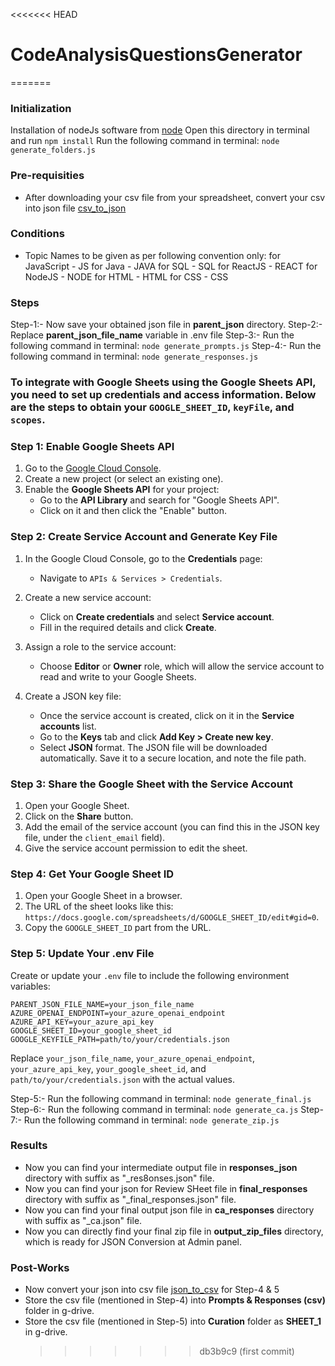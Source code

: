 <<<<<<< HEAD

# CodeAnalysisQuestionsGenerator

=======

### Initialization

Installation of nodeJs software from [node](https://nodejs.org/en/download)
Open this directory in terminal and run `npm install`
Run the following command in terminal: `node generate_folders.js`

### Pre-requisities

- After downloading your csv file from your spreadsheet, convert your csv into json file [csv_to_json](https://data.page/csv/json)

### Conditions

- Topic Names to be given as per following convention only:
  for JavaScript - JS
  for Java - JAVA
  for SQL - SQL
  for ReactJS - REACT
  for NodeJS - NODE
  for HTML - HTML
  for CSS - CSS

### Steps

Step-1:- Now save your obtained json file in **parent_json** directory.
Step-2:- Replace **parent_json_file_name** variable in .env file
Step-3:- Run the following command in terminal: `node generate_prompts.js`
Step-4:- Run the following command in terminal: `node generate_responses.js`

### To integrate with Google Sheets using the Google Sheets API, you need to set up credentials and access information. Below are the steps to obtain your `GOOGLE_SHEET_ID`, `keyFile`, and `scopes`.

### Step 1: Enable Google Sheets API

1. Go to the [Google Cloud Console](https://console.developers.google.com/).
2. Create a new project (or select an existing one).
3. Enable the **Google Sheets API** for your project:
   - Go to the **API Library** and search for "Google Sheets API".
   - Click on it and then click the "Enable" button.

### Step 2: Create Service Account and Generate Key File

1. In the Google Cloud Console, go to the **Credentials** page:

   - Navigate to `APIs & Services > Credentials`.

2. Create a new service account:

   - Click on **Create credentials** and select **Service account**.
   - Fill in the required details and click **Create**.

3. Assign a role to the service account:

   - Choose **Editor** or **Owner** role, which will allow the service account to read and write to your Google Sheets.

4. Create a JSON key file:
   - Once the service account is created, click on it in the **Service accounts** list.
   - Go to the **Keys** tab and click **Add Key > Create new key**.
   - Select **JSON** format. The JSON file will be downloaded automatically. Save it to a secure location, and note the file path.

### Step 3: Share the Google Sheet with the Service Account

1. Open your Google Sheet.
2. Click on the **Share** button.
3. Add the email of the service account (you can find this in the JSON key file, under the `client_email` field).
4. Give the service account permission to edit the sheet.

### Step 4: Get Your Google Sheet ID

1. Open your Google Sheet in a browser.
2. The URL of the sheet looks like this: `https://docs.google.com/spreadsheets/d/GOOGLE_SHEET_ID/edit#gid=0`.
3. Copy the `GOOGLE_SHEET_ID` part from the URL.

### Step 5: Update Your .env File

Create or update your `.env` file to include the following environment variables:

```
PARENT_JSON_FILE_NAME=your_json_file_name
AZURE_OPENAI_ENDPOINT=your_azure_openai_endpoint
AZURE_API_KEY=your_azure_api_key
GOOGLE_SHEET_ID=your_google_sheet_id
GOOGLE_KEYFILE_PATH=path/to/your/credentials.json
```

Replace `your_json_file_name`, `your_azure_openai_endpoint`, `your_azure_api_key`, `your_google_sheet_id`, and `path/to/your/credentials.json` with the actual values.

Step-5:- Run the following command in terminal: `node generate_final.js`
Step-6:- Run the following command in terminal: `node generate_ca.js`
Step-7:- Run the following command in terminal: `node generate_zip.js`

### Results

- Now you can find your intermediate output file in **responses_json** directory with suffix as "\_res8onses.json" file.
- Now you can find your json for Review SHeet file in **final_responses** directory with suffix as "\_final_responses.json" file.
- Now you can find your final output json file in **ca_responses** directory with suffix as "\_ca.json" file.
- Now you can directly find your final zip file in **output_zip_files** directory, which is ready for JSON Conversion at Admin panel.

### Post-Works

- Now convert your json into csv file [json_to_csv](https://data.page/json/csv) for Step-4 & 5
- Store the csv file (mentioned in Step-4) into **Prompts & Responses (csv)** folder in g-drive.
- Store the csv file (mentioned in Step-5) into **Curation** folder as **SHEET_1** in g-drive.
  > > > > > > > db3b9c9 (first commit)
